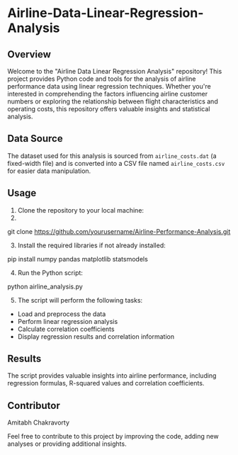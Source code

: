 # Airline-Data-Linear-Regression-Analysis
## Overview
Welcome to the "Airline Data Linear Regression Analysis" repository! This project provides Python code and tools for the analysis of airline performance data using linear regression techniques. Whether you're interested in comprehending the factors influencing airline customer numbers or exploring the relationship between flight characteristics and operating costs, this repository offers valuable insights and statistical analysis.
## Data Source
The dataset used for this analysis is sourced from `airline_costs.dat` (a fixed-width file) and is converted into a CSV file named `airline_costs.csv` for easier data manipulation.
## Usage
1. Clone the repository to your local machine:
2. 
git clone https://github.com/yourusername/Airline-Performance-Analysis.git

3. Install the required libraries if not already installed:

pip install numpy pandas matplotlib statsmodels

4. Run the Python script:

python airline_analysis.py


5. The script will perform the following tasks:
- Load and preprocess the data
- Perform linear regression analysis
- Calculate correlation coefficients
- Display regression results and correlation information

## Results
The script provides valuable insights into airline performance, including regression formulas, R-squared values and correlation coefficients.

## Contributor
Amitabh Chakravorty

Feel free to contribute to this project by improving the code, adding new analyses or providing additional insights.

